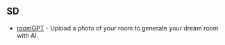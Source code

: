 
## SD
- [roomGPT](https://github.com/Nutlope/roomGPT) - Upload a photo of your room to generate your dream room with AI.
